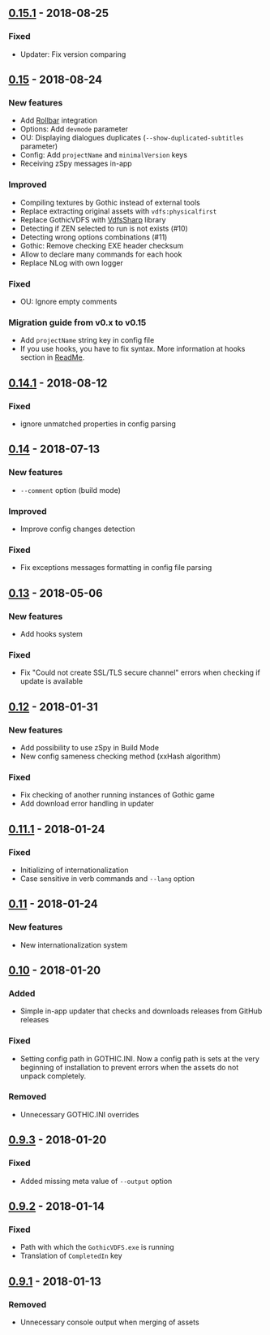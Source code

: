 ## [0.15.1] - 2018-08-25

### Fixed
- Updater: Fix version comparing

## [0.15] - 2018-08-24

### New features
- Add [Rollbar](https://rollbar.com) integration
- Options: Add `devmode` parameter
- OU: Displaying dialogues duplicates (`--show-duplicated-subtitles` parameter)
- Config: Add `projectName` and `minimalVersion` keys
- Receiving zSpy messages in-app

### Improved
- Compiling textures by Gothic instead of external tools
- Replace extracting original assets with `vdfs:physicalfirst`
- Replace GothicVDFS with [VdfsSharp](https://github.com/Szmyk/VdfsSharp) library
- Detecting if ZEN selected to run is not exists (#10)
- Detecting wrong options combinations (#11)
- Gothic: Remove checking EXE header checksum
- Allow to declare many commands for each hook
- Replace NLog with own logger

### Fixed
- OU: Ignore empty comments

### Migration guide from v0.x to v0.15

- Add `projectName` string key in config file
- If you use hooks, you have to fix syntax. More information at hooks section in [ReadMe](https://github.com/Szmyk/gmbt/blob/master/README.md#hooks).

## [0.14.1] - 2018-08-12

### Fixed

- ignore unmatched properties in config parsing

## [0.14] - 2018-07-13

### New features

- `--comment` option (build mode)

### Improved

- Improve config changes detection

### Fixed

- Fix exceptions messages formatting in config file parsing

## [0.13] - 2018-05-06

### New features

- Add hooks system

### Fixed

- Fix "Could not create SSL/TLS secure channel" errors when checking if update is available

## [0.12] - 2018-01-31

### New features

- Add possibility to use zSpy in Build Mode
- New config sameness checking method (xxHash algorithm)

### Fixed

- Fix checking of another running instances of Gothic game
- Add download error handling in updater

## [0.11.1] - 2018-01-24

### Fixed

- Initializing of internationalization
- Case sensitive in verb commands and `--lang` option

## [0.11] - 2018-01-24

### New features

- New internationalization system

## [0.10] - 2018-01-20

### Added

- Simple in-app updater that checks and downloads releases from GitHub releases

### Fixed

- Setting config path in GOTHIC.INI. Now a config path is sets at the very beginning of installation to prevent errors when the assets do not unpack completely.

### Removed

- Unnecessary GOTHIC.INI overrides

## [0.9.3] - 2018-01-20

### Fixed

- Added missing meta value of `--output` option 

## [0.9.2] - 2018-01-14

### Fixed

- Path with which the `GothicVDFS.exe` is running
- Translation of `CompletedIn` key

## [0.9.1] - 2018-01-13

### Removed

- Unnecessary console output when merging of assets

[Unreleased]: https://github.com/szmyk/gmbt/compare/v0.15.1...HEAD
[0.15.1]: https://github.com/szmyk/gmbt/compare/v0.15...v0.15.1
[0.15]: https://github.com/szmyk/gmbt/compare/v0.14.1...v0.15
[0.14.1]: https://github.com/szmyk/gmbt/compare/v0.14...v0.14.1
[0.14]: https://github.com/szmyk/gmbt/compare/v0.13...v0.14
[0.13]: https://github.com/szmyk/gmbt/compare/v0.12...v0.13
[0.12]: https://github.com/szmyk/gmbt/compare/v0.11.1...v0.12
[0.11.1]: https://github.com/szmyk/gmbt/compare/v0.11...v0.11.1
[0.11]: https://github.com/szmyk/gmbt/compare/v0.10...v0.11
[0.10]: https://github.com/szmyk/gmbt/compare/v0.9.3...v0.10
[0.9.3]: https://github.com/szmyk/gmbt/compare/v0.9.2...v0.9.3
[0.9.2]: https://github.com/szmyk/gmbt/compare/v0.9.1...v0.9.2
[0.9.1]: https://github.com/szmyk/gmbt/compare/v0.9...v0.9.1
